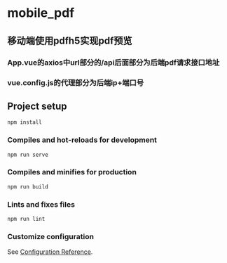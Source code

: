 # mobile_pdf

## 移动端使用pdfh5实现pdf预览
### App.vue的axios中url部分的/api后面部分为后端pdf请求接口地址
### vue.config.js的代理部分为后端ip+端口号

## Project setup
```
npm install
```

### Compiles and hot-reloads for development
```
npm run serve
```

### Compiles and minifies for production
```
npm run build
```

### Lints and fixes files
```
npm run lint
```

### Customize configuration
See [Configuration Reference](https://cli.vuejs.org/config/).